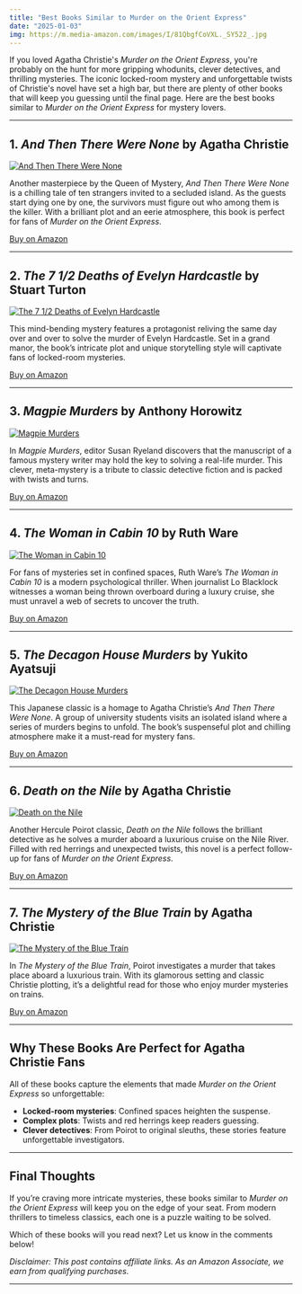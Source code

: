 ```yaml
---
title: "Best Books Similar to Murder on the Orient Express"
date: "2025-01-03"
img: https://m.media-amazon.com/images/I/81QbgfCoVXL._SY522_.jpg
---
```



If you loved Agatha Christie's *Murder on the Orient Express*, you're probably on the hunt for more gripping whodunits, clever detectives, and thrilling mysteries. The iconic locked-room mystery and unforgettable twists of Christie's novel have set a high bar, but there are plenty of other books that will keep you guessing until the final page. Here are the best books similar to *Murder on the Orient Express* for mystery lovers.

---

## 1. *And Then There Were None* by Agatha Christie
[![And Then There Were None](https://m.media-amazon.com/images/I/81QbgfCoVXL._SY522_.jpg)](https://amzn.to/3W5uTpv)

Another masterpiece by the Queen of Mystery, *And Then There Were None* is a chilling tale of ten strangers invited to a secluded island. As the guests start dying one by one, the survivors must figure out who among them is the killer. With a brilliant plot and an eerie atmosphere, this book is perfect for fans of *Murder on the Orient Express*.

[Buy on Amazon](https://amzn.to/3W5uTpv)

---

## 2. *The 7 1/2 Deaths of Evelyn Hardcastle* by Stuart Turton
[![The 7 1/2 Deaths of Evelyn Hardcastle](https://m.media-amazon.com/images/I/71FkrD8KbDL._SY522_.jpg)](https://amzn.to/4fIR38b)

This mind-bending mystery features a protagonist reliving the same day over and over to solve the murder of Evelyn Hardcastle. Set in a grand manor, the book’s intricate plot and unique storytelling style will captivate fans of locked-room mysteries.

[Buy on Amazon](https://amzn.to/4fIR38b)

---

## 3. *Magpie Murders* by Anthony Horowitz
[![Magpie Murders](https://m.media-amazon.com/images/I/71VksxQMBUL._SY522_.jpg)](https://amzn.to/4a2qU2Y)

In *Magpie Murders*, editor Susan Ryeland discovers that the manuscript of a famous mystery writer may hold the key to solving a real-life murder. This clever, meta-mystery is a tribute to classic detective fiction and is packed with twists and turns.

[Buy on Amazon](https://amzn.to/4a2qU2Y)

---

## 4. *The Woman in Cabin 10* by Ruth Ware
[![The Woman in Cabin 10](https://m.media-amazon.com/images/I/81m8dzM8EUL._SY522_.jpg)](https://amzn.to/400yTJk)

For fans of mysteries set in confined spaces, Ruth Ware’s *The Woman in Cabin 10* is a modern psychological thriller. When journalist Lo Blacklock witnesses a woman being thrown overboard during a luxury cruise, she must unravel a web of secrets to uncover the truth.

[Buy on Amazon](https://amzn.to/400yTJk)

---

## 5. *The Decagon House Murders* by Yukito Ayatsuji
[![The Decagon House Murders](https://m.media-amazon.com/images/I/719vIRNi6JL._SY522_.jpg)](https://amzn.to/401C7fA)

This Japanese classic is a homage to Agatha Christie’s *And Then There Were None*. A group of university students visits an isolated island where a series of murders begins to unfold. The book’s suspenseful plot and chilling atmosphere make it a must-read for mystery fans.

[Buy on Amazon](https://amzn.to/401C7fA)

---

## 6. *Death on the Nile* by Agatha Christie
[![Death on the Nile](https://m.media-amazon.com/images/I/91FBoq7b1yL._SY522_.jpg)](https://amzn.to/3Pn9X9L)

Another Hercule Poirot classic, *Death on the Nile* follows the brilliant detective as he solves a murder aboard a luxurious cruise on the Nile River. Filled with red herrings and unexpected twists, this novel is a perfect follow-up for fans of *Murder on the Orient Express*.

[Buy on Amazon](https://amzn.to/3Pn9X9L)

---

## 7. *The Mystery of the Blue Train* by Agatha Christie
[![The Mystery of the Blue Train](https://m.media-amazon.com/images/I/71FvlZfGx3L._SY522_.jpg)](https://amzn.to/3Pk1Qej)

In *The Mystery of the Blue Train*, Poirot investigates a murder that takes place aboard a luxurious train. With its glamorous setting and classic Christie plotting, it’s a delightful read for those who enjoy murder mysteries on trains.

[Buy on Amazon](https://amzn.to/3Pk1Qej)

---

## Why These Books Are Perfect for Agatha Christie Fans

All of these books capture the elements that made *Murder on the Orient Express* so unforgettable:
- **Locked-room mysteries**: Confined spaces heighten the suspense.
- **Complex plots**: Twists and red herrings keep readers guessing.
- **Clever detectives**: From Poirot to original sleuths, these stories feature unforgettable investigators.

---

## Final Thoughts

If you’re craving more intricate mysteries, these books similar to *Murder on the Orient Express* will keep you on the edge of your seat. From modern thrillers to timeless classics, each one is a puzzle waiting to be solved.

Which of these books will you read next? Let us know in the comments below!

*Disclaimer: This post contains affiliate links. As an Amazon Associate, we earn from qualifying purchases.*

---
